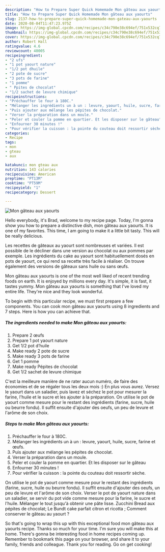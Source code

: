 ```yaml
---
description: "How to Prepare Super Quick Homemade Mon gâteau aux yaourts"
title: "How to Prepare Super Quick Homemade Mon gâteau aux yaourts"
slug: 2137-how-to-prepare-super-quick-homemade-mon-gateau-aux-yaourts
date: 2020-08-04T11:47:23.975Z
image: https://img-global.cpcdn.com/recipes/c34c790e38c694ef/751x532cq70/mon-gateau-aux-yaourts-photo-principale-de-la-recette.jpg
thumbnail: https://img-global.cpcdn.com/recipes/c34c790e38c694ef/751x532cq70/mon-gateau-aux-yaourts-photo-principale-de-la-recette.jpg
cover: https://img-global.cpcdn.com/recipes/c34c790e38c694ef/751x532cq70/mon-gateau-aux-yaourts-photo-principale-de-la-recette.jpg
author: Robert Hall
ratingvalue: 4.6
reviewcount: 40005
recipeingredient:
- "2 ufs"
- "1 pot yaourt nature"
- "1/2 pot dhuile"
- "2 pote de sucre"
- "3 pots de farine"
- "1 pomme"
- " Ppites de chocolat"
- "1/2 sachet de levure chimique"
recipeinstructions:
- "Préchauffer le four à 180C."
- "Mélanger les ingrédients un à un : levure, yaourt, huile, sucre, farine et œufs."
- "Puis ajouter aux mélange les pépites de chocolat."
- "Verser la préparation dans un moule."
- "Peler et couler la pomme en quartier. Et les disposer sur le gâteau"
- "Enfourner 30 minutes !"
- "Pour vérifier la cuisson : la pointe du couteau doit ressortir sèche."
categories:
- Recipe
tags:
- mon
- gteau
- aux

katakunci: mon gteau aux 
nutrition: 143 calories
recipecuisine: American
preptime: "PT13M"
cooktime: "PT59M"
recipeyield: "1"
recipecategory: Dessert

---
```



![Mon gâteau aux yaourts](https://img-global.cpcdn.com/recipes/c34c790e38c694ef/751x532cq70/mon-gateau-aux-yaourts-photo-principale-de-la-recette.jpg)

Hello everybody, it's Brad, welcome to my recipe page. Today, I'm gonna show you how to prepare a distinctive dish, mon gâteau aux yaourts. It is one of my favorites. This time, I am going to make it a little bit tasty. This will be really delicious.

Les recettes de gâteaux au yaourt sont nombreuses et variées. Il est possible de le décliner dans une version au chocolat ou aux pommes par exemple. Les ingrédients du cake au yaourt sont habituellement dosés en pots de yaourt, ce qui rend sa recette très facile à réaliser. On trouve également des versions de gâteaux sans huile ou sans œufs.

Mon gâteau aux yaourts is one of the most well liked of recent trending foods on earth. It is enjoyed by millions every day. It's simple, it is fast, it tastes yummy. Mon gâteau aux yaourts is something that I've loved my entire life. They're nice and they look wonderful.


To begin with this particular recipe, we must first prepare a few components. You can cook mon gâteau aux yaourts using 8 ingredients and 7 steps. Here is how you can achieve that.

<!--inarticleads1-->

##### The ingredients needed to make Mon gâteau aux yaourts:

1. Prepare 2 œufs
1. Prepare 1 pot yaourt nature
1. Get 1/2 pot d’huile
1. Make ready 2 pote de sucre
1. Make ready 3 pots de farine
1. Get 1 pomme
1. Make ready  Pépites de chocolat
1. Get 1/2 sachet de levure chimique


C&#39;est la meilleure manière de ne rater aucun numéro, de faire des économies et de se régaler tous les deux mois :) En plus vous aurez. Versez le yaourt dans un saladier, puis lavez et séchez le pot pour mesurer la farine, l&#39;huile et le sucre et les ajouter à la préparation. On utilise le pot de yaourt comme mesure pour le restant des ingrédients (farine, sucre, huile ou beurre fondu). Il suffit ensuite d&#39;ajouter des oeufs, un peu de levure et l&#39;arôme de son choix. 

<!--inarticleads2-->

##### Steps to make Mon gâteau aux yaourts:

1. Préchauffer le four à 180C.
1. Mélanger les ingrédients un à un : levure, yaourt, huile, sucre, farine et œufs.
1. Puis ajouter aux mélange les pépites de chocolat.
1. Verser la préparation dans un moule.
1. Peler et couler la pomme en quartier. Et les disposer sur le gâteau
1. Enfourner 30 minutes !
1. Pour vérifier la cuisson : la pointe du couteau doit ressortir sèche.


On utilise le pot de yaourt comme mesure pour le restant des ingrédients (farine, sucre, huile ou beurre fondu). Il suffit ensuite d&#39;ajouter des oeufs, un peu de levure et l&#39;arôme de son choix. Verser le pot de yaourt nature dans un saladier, se servir du pot vide comme mesure pour la farine, le sucre et l&#39;huile. Mélanger le tout jusqu&#39;à obtenir une pâte lisse. Zucchini Bread aux pépites de chocolat; Le Bundt cake parfait citron et ricotta ; Comment conserver le gâteau au yaourt ? 

So that's going to wrap this up with this exceptional food mon gâteau aux yaourts recipe. Thanks so much for your time. I'm sure you will make this at home. There's gonna be interesting food in home recipes coming up. Remember to bookmark this page on your browser, and share it to your family, friends and colleague. Thank you for reading. Go on get cooking!
